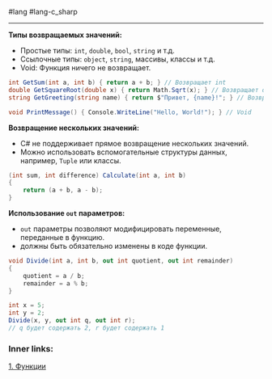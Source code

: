 #lang #lang-c_sharp

---
**Типы возвращаемых значений:**
- Простые типы: `int`, `double`, `bool`, `string` и т.д.
- Ссылочные типы: `object`, `string`, массивы, классы и т.д.
- Void: Функция ничего не возвращает.

```csharp
int GetSum(int a, int b) { return a + b; } // Возвращает int
double GetSquareRoot(double x) { return Math.Sqrt(x); } // Возвращает double
string GetGreeting(string name) { return $"Привет, {name}!"; } // Возвращает string

void PrintMessage() { Console.WriteLine("Hello, World!"); } // Void
```

**Возвращение нескольких значений:**
- C# не поддерживает прямое возвращение нескольких значений.
- Можно использовать вспомогательные структуры данных, например, `Tuple` или классы.

```csharp
(int sum, int difference) Calculate(int a, int b)
{
    return (a + b, a - b);
}
```

**Использование `out` параметров:**
- `out` параметры позволяют модифицировать переменные, переданные в функцию.
- должны быть обязательно изменены в коде функции.
```csharp
void Divide(int a, int b, out int quotient, out int remainder)
{
    quotient = a / b;
    remainder = a % b;
}

int x = 5;
int y = 2;
Divide(x, y, out int q, out int r);
// q будет содержать 2, r будет содержать 1
```

### Inner links:
[1. Функции](1.%20Lang/C-sharp/0.%20Введение/2.%20Функции/1.%20Функции.md)
